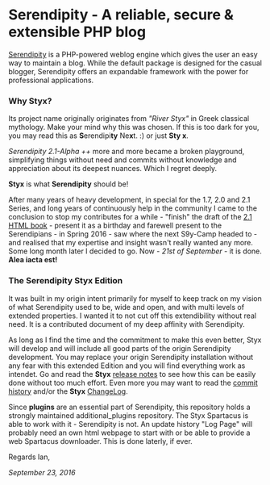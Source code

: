 # Serendipity - A reliable, secure & extensible PHP blog

[Serendipity](https://s9y.org) is a PHP-powered weblog engine which gives the user an easy way to maintain a blog. While the default package is designed for the casual blogger, Serendipity offers an expandable framework with the power for professional applications.

### Why Styx?
Its project name originally originates from *"River Styx"* in Greek classical mythology. Make your mind why this was chosen.
If this is too dark for you, you may read this as **S**erendipi**ty** Ne**x**t. :) or just **Sty x**.

*Serendipity 2.1-Alpha ++* more and more became a broken playground, simplifying things without need and commits without knowledge and appreciation about its deepest nuances. Which I regret deeply.

**Styx** is what **Serendipity** should be!

After many years of heavy development, in special for the 1.7, 2.0 and 2.1 Series, and long years of continuously help in the community I came to the conclusion to stop my contributes for a while - "finish" the draft of the [2.1 HTML book][1] - present it as a birthday and farewell present to the Serendipians - in Spring 2016 - saw where the next S9y-Camp headed to - and realised that my expertise and insight wasn't really wanted any more. Some long month later I decided to go. Now - *21st of September* - it is done. **Alea iacta est!**

### The Serendipity Styx Edition

It was built in my origin intent primarily for myself to keep track on my vision of what Serendipity used to be, wide and open, and with multi levels of extended properties. I wanted it to not cut off this extendibility without real need. It is a contributed document of my deep affinity with Serendipity.

As long as I find the time and the commitment to make this even better, Styx will develop and will include all good parts of the origin Serendipity development. You may replace your origin Serendipity installation without any fear with this extended Edition and you will find everything work as intendet. Go and read the **Styx** [release notes][2] to see how this can be easily done without too much effort. Even more you may want to read the [commit history][3] and/or the **Styx** [ChangeLog][4].

Since **plugins** are an essential part of Serendipity, this repository holds a strongly maintained additional_plugins repository. The Styx Spartacus is able to work with it - Serendipity is not. An update history "Log Page" will probably need an own html webpage to start with or be able to provide a web Spartacus downloader. This is done laterly, if ever.

Regards Ian,

_September 23, 2016_

[1]: http://docs.s9y.org/Book/
[2]: https://github.com/ophian/styx/releases
[3]: https://github.com/ophian/styx/commits/master
[4]: https://github.com/ophian/styx/blob/master/docs/NEWS